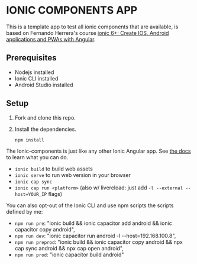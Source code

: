 # IONIC COMPONENTS APP

This is a template app to test all ionic components that are available, is based on Fernando Herrera's course [ionic 6+: Create IOS, Android applications and PWAs with Angular](https://www.udemy.com/course/ionic-ios-android-pwa-appstore-playstore-push/).

## Prerequisites

- Nodejs installed
- Ionic CLI installed
- Android Studio installed

## Setup

1. Fork and clone this repo.
2. Install the dependencies.

    ```shell
    npm install
    ```

The Ionic-components is just like any other Ionic Angular app. See [the docs](https://ionicframework.com/docs/) to learn what you can do.

- `ionic build` to build web assets
- `ionic serve` to run web version in your browser
- `ionic cap sync`
- `ionic cap run <platform>` (also w/ livereload: just add `-l --external --host=YOUR_IP` flags)

You can also opt-out of the Ionic CLI and use npm scripts the scripts defined by me:

- `npm run pre`: "ionic build && ionic capacitor add android && ionic capacitor copy android",
- `npm run dev`: "ionic capacitor run android -l --host=192.168.100.8",
- `npm run preprod`: "ionic build && ionic capacitor copy android && npx cap sync android && npx cap open android",
- `npm run prod`: "ionic capacitor build android"




